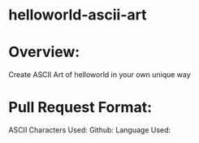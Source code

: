 # helloworld-ascii-art
# Overview:
Create ASCII Art of helloworld in your own unique way
# Pull Request Format:
ASCII Characters Used:
Github:
Language Used: 
